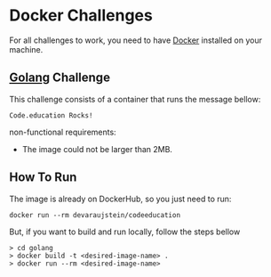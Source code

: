 # Docker Challenges

For all challenges to work, you need to have [Docker](https://www.docker.com/) installed on your machine.

## **[Golang](https://go.dev/) Challenge**
This challenge consists of a container that runs the message bellow:

`Code.education Rocks!`

non-functional requirements:
- The image could not be larger than 2MB.

## How To Run

The image is already on DockerHub, so you just need to run:

```
docker run --rm devaraujstein/codeeducation
```

But, if you want to build and run locally, follow the steps bellow

```
> cd golang
> docker build -t <desired-image-name> .
> docker run --rm <desired-image-name>
```